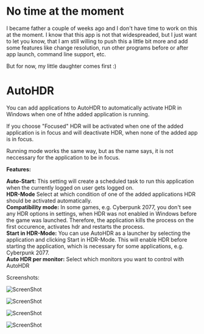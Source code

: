 # No time at the moment

I became father a couple of weeks ago and I don't have time to work on this at the moment.
I know that this app is not that widespreaded, but I just want to let you know, that I am still willing to push this a little bit more and add some features like change resolution, run other programs before or after app launch, command line support, etc.

But for now, my little daughter comes first :)

# AutoHDR
 
You can add applications to AutoHDR to automatically activate HDR in Windows when one of hthe added application is running.

If you choose "Focused" HDR will be activated when one of the added application is in focus and will deactivate HDR, when none of the added app is in focus.

Running mode works the same way, but as the name says, it is not neccessary for the application to be in focus.

**Features:**

**Auto-Start:** This setting will create a scheduled task to run this application when the currently logged on user gets logged on.  
**HDR-Mode** Select at which condition of one of the added applications HDR should be activated automatically.  
**Compatibility mode:** In some games, e.g. Cyberpunk 2077,  you don't see any HDR options in settings, when HDR was not enabled in Windows before the game was launched. Therefore, the application kills the process on the first occurence, activates hdr and restarts the process.  
**Start in HDR-Mode:** You can use AutoHDR as a launcher by selecting the application and clicking Start in HDR-Mode. This will enable HDR before starting the application, which is necessary for some applications, e.g. Cyberpunk 2077.  
**Auto HDR per monitor:** Select which monitors you want to control with AutoHDR

Screenshots:

![ScreenShot](https://raw.github.com/Codectory/AutoHDR/main/Screenshots/Status_1-6-0.png)

![ScreenShot](https://raw.github.com/Codectory/AutoHDR/main/Screenshots/Applications_1-6-0.png)

![ScreenShot](https://raw.github.com/Codectory/AutoHDR/main/Screenshots/Monitors_1-6-0.png)

![ScreenShot](https://raw.github.com/Codectory/AutoHDR/main/Screenshots/Settings_1-6-0.png)
